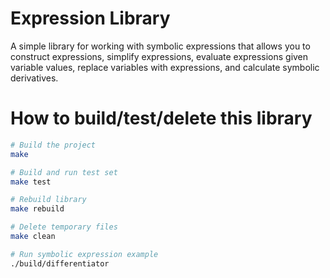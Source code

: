 # Expression Library

A simple library for working with symbolic expressions that allows you to construct expressions, simplify expressions, evaluate expressions given variable values, replace variables with expressions, and calculate symbolic derivatives.

# How to build/test/delete this library

```bash
# Build the project
make

# Build and run test set
make test

# Rebuild library
make rebuild

# Delete temporary files
make clean

# Run symbolic expression example
./build/differentiator
```
